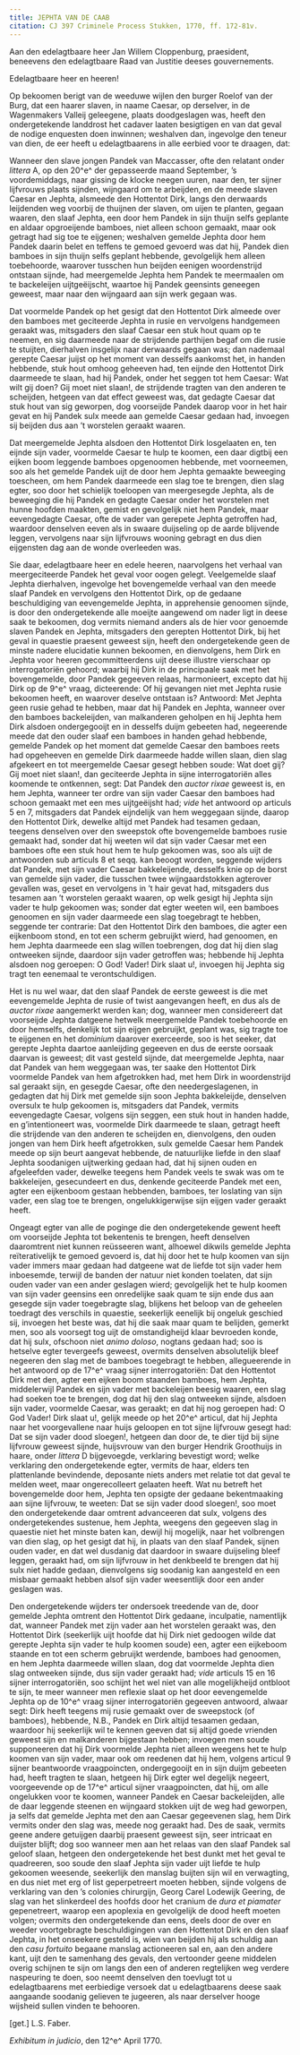 ```yaml
---
title: JEPHTA VAN DE CAAB
citation: CJ 397 Criminele Process Stukken, 1770, ff. 172-81v.
---
```


Aan den edelagtbaare heer Jan Willem Cloppenburg, praesident, beneevens den edelagtbaare Raad van Justitie deeses gouvernements.

Edelagtbaare heer en heeren!

Op bekoomen berigt van de weeduwe wijlen den burger Roelof van der Burg, dat een haarer slaven, in naame Caesar, op derselver, in de Wagenmakers Valleij geleegene, plaats doodgeslagen was, heeft den ondergetekende landdrost het cadaver laaten besigtigen en van dat geval de nodige enquesten doen inwinnen; weshalven dan, ingevolge den teneur van dien, de eer heeft u edelagtbaarens in alle eerbied voor te draagen, dat:

Wanneer den slave jongen Pandek van Maccasser, ofte den relatant onder *littera* A, op den 20^e^ der gepasseerde maand September, ’s voordemiddags, naar gissing de klocke neegen uuren, naar den, ter sijner lijfvrouws plaats sijnden, wijngaard om te arbeijden, en de meede slaven Caesar en Jephta, alsmeede den Hottentot Dirk, langs den derwaards leijdenden weg voorbij de thuijnen der slaven, om uijen te planten, gegaan waaren, den slaaf Jephta, een door hem Pandek in sijn thuijn selfs geplante en aldaar opgroeijende bamboes, niet alleen schoon gemaakt, maar ook getragt had sig toe te eijgenen; weshalven gemelde Jephta door hem Pandek daarin belet en teffens te gemoed gevoerd was dat hij, Pandek dien bamboes in sijn thuijn selfs geplant hebbende, gevolgelijk hem alleen toebehoorde, waarover tusschen hun beijden eenigen woordenstrijd ontstaan sijnde, had meergemelde Jephta hem Pandek te meermaalen om te backeleijen uijtgeëijscht, waartoe hij Pandek geensints geneegen geweest, maar naar den wijngaard aan sijn werk gegaan was.

Dat voormelde Pandek op het gesigt dat den Hottentot Dirk almeede over den bamboes met geciteerde Jephta in rusie en vervolgens handgemeen geraakt was, mitsgaders den slaaf Caesar een stuk hout quam op te neemen, en sig daarmeede naar de strijdende parthijen begaf om die rusie te stuijten, dierhalven insgelijx naar derwaards gegaan was; dan nademaal gerepte Caesar juijst op het moment van desselfs aankomst het, in handen hebbende, stuk hout omhoog geheeven had, ten eijnde den Hottentot Dirk daarmeede te slaan, had hij Pandek, onder het seggen tot hem Caesar: Wat wilt gij doen? Gij moet niet slaan!, de strijdende tragten van den anderen te scheijden, hetgeen van dat effect geweest was, dat gedagte Caesar dat stuk hout van sig geworpen, dog voorseijde Pandek daarop voor in het hair gevat en hij Pandek sulx meede aan gemelde Caesar gedaan had, invoegen sij beijden dus aan ’t worstelen geraakt waaren.

Dat meergemelde Jephta alsdoen den Hottentot Dirk losgelaaten en, ten eijnde sijn vader, voormelde Caesar te hulp te koomen, een daar digtbij een eijken boom leggende bamboes opgenoomen hebbende, met voorneemen, soo als het gemelde Pandek uijt de door hem Jephta gemaakte beweeging toescheen, om hem Pandek daarmeede een slag toe te brengen, dien slag egter, soo door het schielijk toeloopen van meergesegde Jephta, als de beweeging die hij Pandek en gedagte Caesar onder het worstelen met hunne hoofden maakten, gemist en gevolgelijk niet hem Pandek, maar eevengedagte Caesar, ofte de vader van gerepete Jephta getroffen had, waardoor denselven eeven als in swaare duijseling op de aarde blijvende leggen, vervolgens naar sijn lijfvrouws wooning gebragt en dus dien eijgensten dag aan de wonde overleeden was.

Sie daar, edelagtbaare heer en edele heeren, naarvolgens het verhaal van meergeciteerde Pandek het geval voor oogen gelegt. Veelgemelde slaaf Jephta dierhalven, ingevolge het bovengemelde verhaal van den meede slaaf Pandek en vervolgens den Hottentot Dirk, op de gedaane beschuldiging van eevengemelde Jephta, in apprehensie genoomen sijnde, is door den ondergetekende alle moeijte aangewend om nader ligt in deese saak te bekoomen, dog vermits niemand anders als de hier voor genoemde slaven Pandek en Jephta, mitsgaders den gerepten Hottentot Dirk, bij het geval in quaestie praesent geweest sijn, heeft den ondergetekende geen de minste nadere elucidatie kunnen bekoomen, en dienvolgens, hem Dirk en Jephta voor heeren gecommitteerdens uijt deese illustre vierschaar op interrogatoriën gehoord; waarbij hij Dirk in de principaale saak met het bovengemelde, door Pandek gegeeven relaas, harmonieert, excepto dat hij Dirk op de 9^e^ vraag, dicteerende: Of hij gevangen niet met Jephta rusie bekoomen heeft, en waarover deselve ontstaan is? Antwoord: Met Jephta geen rusie gehad te hebben, maar dat hij Pandek en Jephta, wanneer over den bamboes backeleijden, van malkanderen geholpen en hij Jephta hem Dirk alsdoen ondergegooijt en in desselfs duijm gebeeten had, negeerende meede dat den ouder slaaf een bamboes in handen gehad hebbende, gemelde Pandek op het moment dat gemelde Caesar den bamboes reets had opgeheeven en gemelde Dirk daarmeede hadde willen slaan, dien slag afgekeert en tot meergemelde Caesar gesegt hebben soude: Wat doet gij? Gij moet niet slaan!, dan geciteerde Jephta in sijne interrogatoriën alles koomende te ontkennen, segt: Dat Pandek den *auctor rixae* geweest is, en hem Jephta, wanneer ter ordre van sijn vader Caesar den bamboes had schoon gemaakt met een mes uijtgeëijsht had; *vide* het antwoord op articuls 5 en 7, mitsgaders dat Pandek eijndelijk van hem weggegaan sijnde, daarop den Hottentot Dirk, dewelke altijd met Pandek had tesamen gedaan, teegens denselven over den sweepstok ofte bovengemelde bamboes rusie gemaakt had, sonder dat hij weeten wil dat sijn vader Caesar met een bamboes ofte een stuk hout hem te hulp gekoomen was, soo als uijt de antwoorden sub articuls 8 et seqq. kan beoogt worden, seggende wijders dat Pandek, met sijn vader Caesar bakkeleijende, desselfs knie op de borst van gemelde sijn vader, die tusschen twee wijngaardstokken agterover gevallen was, geset en vervolgens in ’t hair gevat had, mitsgaders dus tesamen aan ’t worstelen geraakt waaren, op welk gesigt hij Jephta sijn vader te hulp gekoomen was; sonder dat egter weeten wil, een bamboes genoomen en sijn vader daarmeede een slag toegebragt te hebben, seggende ter contrarie: Dat den Hottentot Dirk den bamboes, die agter een eijkenboom stond, en tot een scherm gebruijkt wierd, had genoomen, en hem Jephta daarmeede een slag willen toebrengen, dog dat hij dien slag ontweeken sijnde, daardoor sijn vader getroffen was; hebbende hij Jephta alsdoen nog geroepen: O God! Vader! Dirk slaat u!, invoegen hij Jephta sig tragt ten eenemaal te verontschuldigen.

Het is nu wel waar, dat den slaaf Pandek de eerste geweest is die met eevengemelde Jephta de rusie of twist aangevangen heeft, en dus als de *auctor rixae* aangemerkt werden kan; dog, wanneer men considereert dat voorseijde Jephta datgeene hetwelk meergemelde Pandek toebehoorde en door hemselfs, denkelijk tot sijn eijgen gebruijkt, geplant was, sig tragte toe te eijgenen en het *dominium* daarover exerceerde, soo is het seeker, dat gerepte Jephta daartoe aanleijding gegeeven en dus de eerste oorsaak daarvan is geweest; dit vast gesteld sijnde, dat meergemelde Jephta, naar dat Pandek van hem weggegaan was, ter saake den Hottentot Dirk voormelde Pandek van hem afgetrokken had, met hem Dirk in woordenstrijd sal geraakt sijn, en gesegde Caesar, ofte den needergeslagenen, in gedagten dat hij Dirk met gemelde sijn soon Jephta bakkeleijde, denselven oversulx te hulp gekoomen is, mitsgaders dat Pandek, vermits eevengedagte Caesar, volgens sijn seggen, een stuk hout in handen hadde, en g’intentioneert was, voormelde Dirk daarmeede te slaan, getragt heeft die strijdende van den anderen te scheijden en, dienvolgens, den ouden jongen van hem Dirk heeft afgetrokken, sulx gemelde Caesar hem Pandek meede op sijn beurt aangevat hebbende, de natuurlijke liefde in den slaaf Jephta soodanigen uijtwerking gedaan had, dat hij sijnen ouden en afgeleefden vader, dewelke teegens hem Pandek veels te swak was om te bakkeleijen, gesecundeert en dus, denkende geciteerde Pandek met een, agter een eijkenboom gestaan hebbenden, bamboes, ter loslating van sijn vader, een slag toe te brengen, ongelukkigerwijse sijn eijgen vader geraakt heeft.

Ongeagt egter van alle de poginge die den ondergetekende gewent heeft om voorseijde Jephta tot bekentenis te brengen, heeft denselven daaromtrent niet kunnen reüsseeren want, alhoewel dikwils gemelde Jephta reïterativelijk te gemoed gevoerd is, dat hij door het te hulp koomen van sijn vader immers maar gedaan had datgeene wat de liefde tot sijn vader hem inboesemde, terwijl de banden der natuur niet konden toelaten, dat sijn ouden vader van een ander geslagen wierd; gevolgelijk het te hulp koomen van sijn vader geensins een onredelijke saak quam te sijn ende dus aan gesegde sijn vader toegebragte slag, blijkens het beloop van de geheelen toedragt des verschils in quaestie, seekerlijk eenelijk bij ongeluk geschied sij, invoegen het beste was, dat hij die saak maar quam te belijden, gemerkt men, soo als voorsegt tog uijt de omstandigheijd klaar bevroeden konde, dat hij sulx, ofschoon niet *animo doloso*, nogtans gedaan had; soo is hetselve egter tevergeefs geweest, overmits denselven absolutelijk bleef negeeren den slag met de bamboes toegebragt te hebben, allegueerende in het antwoord op de 17^e^ vraag sijner interrogatoriën: Dat den Hottentot Dirk met den, agter een eijken boom staanden bamboes, hem Jephta, middelerwijl Pandek en sijn vader met backeleijen beesig waaren, een slag had soeken toe te brengen, dog dat hij den slag ontweeken sijnde, alsdoen sijn vader, voormelde Caesar, was geraakt; en dat hij nog geroepen had: O God Vader! Dirk slaat u!, gelijk meede op het 20^e^ articul, dat hij Jephta naar het voorgevallene naar huijs geloopen en tot sijne lijfvrouw gesegt had: Dat se sijn vader dood sloegen!, hetgeen dan door de, te dier tijd bij sijne lijfvrouw geweest sijnde, huijsvrouw van den burger Hendrik Groothuijs in haare, onder *littera* D bijgevoegde, verklaring bevestigt word; welke verklaring den ondergetekende egter, vermits de haar, elders ten plattenlande bevindende, deposante niets anders met relatie tot dat geval te melden weet, maar ongerecolleert gelaaten heeft. Wat nu betreft het bovengemelde door hem, Jephta ten opsigte der gedaane bekentmaaking aan sijne lijfvrouw, te weeten: Dat se sijn vader dood sloegen!, soo moet den ondergetekende daar omtrent advanceeren dat sulx, volgens des ondergetekendes sustenue, hem Jephta, weegens den gegeeven slag in quaestie niet het minste baten kan, dewijl hij mogelijk, naar het volbrengen van dien slag, op het gesigt dat hij, in plaats van den slaaf Pandek, sijnen ouden vader, en dat wel dusdanig dat daardoor in swaare duijseling bleef leggen, geraakt had, om sijn lijfvrouw in het denkbeeld te brengen dat hij sulx niet hadde gedaan, dienvolgens sig soodanig kan aangesteld en een misbaar gemaakt hebben alsof sijn vader weesentlijk door een ander geslagen was.

Den ondergetekende wijders ter ondersoek treedende van de, door gemelde Jephta omtrent den Hottentot Dirk gedaane, inculpatie, namentlijk dat, wanneer Pandek met zijn vader aan het worstelen geraakt was, den Hottentot Dirk (seekerlijk uijt hoofde dat hij Dirk niet gedoogen wilde dat gerepte Jephta sijn vader te hulp koomen soude) een, agter een eijkeboom staande en tot een scherm gebruijkt werdende, bamboes had genoomen, en hem Jephta daarmeede willen slaan, dog dat voormelde Jephta dien slag ontweeken sijnde, dus sijn vader geraakt had; *vide* articuls 15 en 16 sijner interrogatoriën, soo schijnt het wel niet van alle mogelijkheijd ontbloot te sijn, te meer wanneer men reflexie slaat op het door eevengemelde Jephta op de 10^e^ vraag sijner interrogatoriën gegeeven antwoord, alwaar segt: Dirk heeft teegens mij rusie gemaakt over de sweepstock (of bamboes), hebbende, N.B., Pandek en Dirk altijd tesaamen gedaan, waardoor hij seekerlijk wil te kennen geeven dat sij altijd goede vrienden geweest sijn en malkanderen bijgestaan hebben; invoegen men soude supponeeren dat hij Dirk voormelde Jephta niet alleen weegens het te hulp koomen van sijn vader, maar ook om reedenen dat hij hem, volgens articul 9 sijner beantwoorde vraagpoincten, ondergegooijt en in sijn duijm gebeeten had, heeft tragten te slaan, hetgeen hij Dirk egter wel degelijk negeert, voorgeevende op de 17^e^ articul sijner vraagpoincten, dat hij, om alle ongelukken voor te koomen, wanneer Pandek en Caesar backeleijden, alle de daar leggende steenen en wijngaard stokken uijt de weg had geworpen, ja selfs dat gemelde Jephta met den aan Caesar gegeevenen slag, hem Dirk vermits onder den slag was, meede nog geraakt had. Des de saak, vermits geene andere getuijgen daarbij praesent geweest sijn, seer intricaat en duijster blijft; dog soo wanneer men aan het relaas van den slaaf Pandek sal geloof slaan, hetgeen den ondergetekende het best dunkt met het geval te quadreeren, soo soude den slaaf Jephta sijn vader uijt liefde te hulp gekoomen weesende, seekerlijk den manslag buijten sijn wil en verwagting, en dus niet met erg of list geperpetreert moeten hebben, sijnde volgens de verklaring van den ’s colonies chirurgijn, Georg Carel Lodewijk Geering, de slag van het slinkerdeel des hoofds door het cranium de *dura et piamater* gepenetreert, waarop een apoplexia en gevolgelijk de dood heeft moeten volgen; overmits den ondergetekende dan eens, deels door de over en weeder voortgebragte beschuldigingen van den Hottentot Dirk en den slaaf Jephta, in het onseekere gesteld is, wien van beijden hij als schuldig aan den *casu fortuito* begaane manslag actioneeren sal en, aan den andere kant, uijt den te samenhang des gevals, den vertoonder geene middelen overig schijnen te sijn om langs den een of anderen regtelijken weg verdere naspeuring te doen, soo neemt denselven den toevlugt tot u edelagtbaarens met eerbiedige versoek dat u edelagtbaarens deese saak aangaande soodanig gelieven te jugeeren, als naar derselver hooge wijsheid sullen vinden te behooren.

\[get.\] L.S. Faber.

*Exhibitum in judicio*, den 12^e^ April 1770.
